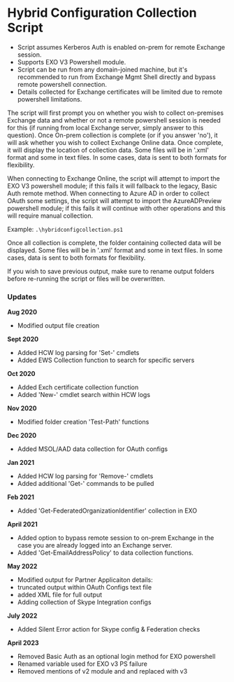 # Hybrid Configuration Collection Script
- Script assumes Kerberos Auth is enabled on-prem for remote Exchange session.  
- Supports EXO V3 Powershell module.  
- Script can be run from any domain-joined machine, but it's recommended to run from Exchange Mgmt Shell directly and bypass remote powershell connection.  
- Details collected for Exchange certificates will be limited due to remote powershell limitations.  

The script will first prompt you on whether you wish to collect on-premises Exchange data and whether or not a remote powershell session is needed for this (if running from local Exchange server, simply answer to this question). 
Once On-prem collection is complete (or if you answer 'no'), it will ask whether you wish to collect Exchange Online data. 
Once complete, it will display the location of collection data. Some files will be in '.xml' format and some in text files. In some cases, data is sent to both formats for flexibility.

When connecting to Exchange Online, the script will attempt to import the EXO V3 powershell module; if this fails it will fallback to the legacy, Basic Auth remote method.
When connecting to Azure AD in order to collect OAuth some settings, the script will attempt to import the AzureADPreview powershell module; if this fails it will continue with other operations and this will require manual collection.

Example: `.\hybridconfigcollection.ps1`

Once all collection is complete, the folder containing collected data will be displayed. Some files will be in '.xml' format and some in text files. In some cases, data is sent to both formats for flexibility.

If you wish to save previous output, make sure to rename output folders before re-running the script or files will be overwritten.

### Updates
**Aug 2020**  
- Modified output file creation  

**Sept 2020**  
- Added HCW log parsing for 'Set-' cmdlets  
- Added EWS Collection function to search for specific servers  

**Oct 2020**  
- Added Exch certificate collection function  
- Added 'New-' cmdlet search within HCW logs  

**Nov 2020**  
- Modified folder creation 'Test-Path' functions  

**Dec 2020**  
- Added MSOL/AAD data collection for OAuth configs  

**Jan 2021**
- Added HCW log parsing for 'Remove-' cmdlets
- Added additional 'Get-' commands to be pulled

**Feb 2021**
- Added 'Get-FederatedOrganizationIdentifier' collection in EXO

**April 2021**
- Added option to bypass remote session to on-prem Exchange in the case you are already logged into an Exchange server.
- Added 'Get-EmailAddressPolicy' to data collection functions.

**May 2022**
- Modified output for Partner Applicaiton details:
- truncated output within OAuth Configs text file
- added XML file for full output
- Adding collection of Skype Integration configs

**July 2022**
- Added Silent Error action for Skype config & Federation checks

**April 2023**
- Removed Basic Auth as an optional login method for EXO powershell
- Renamed variable used for EXO v3 PS failure
- Removed mentions of v2 module and and replaced with v3
